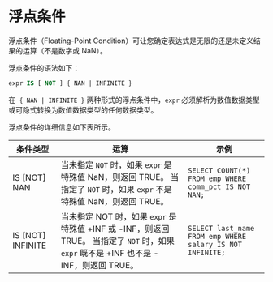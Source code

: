浮点条件 
=========================

浮点条件（Floating-Point Condition）可让您确定表达式是无限的还是未定义结果的运算（不是数字或 NaN）。

浮点条件的语法如下：

```sql
expr IS [ NOT ] { NAN | INFINITE }
```



在` { NAN | INFINITE }` 两种形式的浮点条件中，`expr` 必须解析为数值数据类型或可隐式转换为数值数据类型的任何数据类型。

浮点条件的详细信息如下表所示。


|        条件类型         |                                                         运算                                                         |                            示例                             |
|---------------------|--------------------------------------------------------------------------------------------------------------------|-----------------------------------------------------------|
| IS \[NOT\] NAN      | 当未指定 `NOT` 时，如果 `expr` 是特殊值 NaN，则返回 TRUE。 当指定了 `NOT` 时，如果 `expr` 不是特殊值 NaN，则返回 TRUE。                               | `SELECT COUNT(*) FROM emp WHERE comm_pct IS NOT NAN;`     |
| IS \[NOT\] INFINITE | 当未指定 NOT 时，如果 `expr` 是特殊值 +INF 或 -INF，则返回 TRUE。 当指定了 `NOT` 时，如果 `expr` 既不是 +INF 也不是 -INF，则返回 TRUE。 | `SELECT last_name FROM emp WHERE salary IS NOT INFINITE;` |



